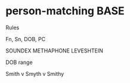 # person-matching BASE

Rules

Fn, Sn, DOB, PC


SOUNDEX
METHAPHONE
LEVESHTEIN

DOB range


Smith v Smyth v Smithy
